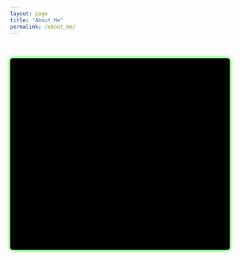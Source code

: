 ```yaml
---
layout: page
title: "About Me"
permalink: /about_me/
---
```


<div id="terminal"></div>

<script>
const terminal = document.getElementById('terminal');

const lines = [
  "Initializing profile...",
  "----------------------------------------",
  "Username: Miroslav Gensor",
  "Education: Mechanik elektrotechnik, cislicova a riadiaca technika",  
  "Company: IFT - InForm Technologies a.s.",
  "Location: Bratislava",
  "----------------------------------------",
  "Loading profession modules...",
  "[OK] RIS & SCADA systems specialist loaded",
  "[OK] Daily operations initialized",
  "----------------------------------------",
  "Scanning hobbies...",
  "[*] Plastic Modeling",
  "[*] CTF Hack The Box",
  "[*] Electronics and technical experiments",
  "[*] MTB, SNB",
  "[*] Chess,
  "----------------------------------------",
  "Profile loaded successfully.",
  "Type 'help' for commands or 'exit' to logout..."
];

let lineIndex = 0;

function typeLine(line, callback) {
  let charIndex = 0;

  function typeChar() {
    if (charIndex < line.length) {
      terminal.insertAdjacentText('beforeend', line.charAt(charIndex));
      charIndex++;
      setTimeout(typeChar, 30);
    } else {
      terminal.insertAdjacentText('beforeend', '\n');
      terminal.scrollTop = terminal.scrollHeight;
      callback();
    }
  }

  typeChar();
}

function typeNextLine() {
  if (lineIndex < lines.length) {
    typeLine(lines[lineIndex], () => {
      lineIndex++;
      setTimeout(typeNextLine, 100);
    });
  } else {
    enableInput(); // po dokončení animácie zapneme vstup
  }
}

// Vytvorenie nového riadku pre vstup
function enableInput() {
  createInputLine();
}

function createInputLine() {
  const input = document.createElement('div');
  input.setAttribute('contenteditable', 'true');
  input.className = 'terminal-input';
  terminal.appendChild(input);
  input.focus();
  terminal.scrollTop = terminal.scrollHeight;

  input.addEventListener('keydown', (e) => {
    if (e.key === 'Enter') {
      e.preventDefault();
      const command = input.textContent.trim();

      // Presunieme príkaz do starého riadku
      const commandLine = document.createElement('div');
      commandLine.textContent = command;
      commandLine.className = 'terminal-command';
      terminal.insertBefore(commandLine, input);

      processCommand(command);

      // Odstránime starý input a vytvoríme nový riadok
      input.remove();
      createInputLine();
    }
  });

  input.addEventListener('blur', () => input.focus());
}

function processCommand(cmd) {
  let output = '';
  switch(cmd.toLowerCase()) {
    case 'help':
      output = "Available commands: help, whoami, exit";
      break;
    case 'whoami':
      output = "Miroslav Gensor";
      break;
      case 'exit':
        output = "Logging out... goodbye...\n";
        terminal.insertAdjacentText('beforeend', output);
        terminal.scrollTop = terminal.scrollHeight;
      
        setTimeout(() => {
          // vymažeme obsah terminálu
          terminal.textContent = '';
      
          // vytvoríme nový blinkajúci input kurzor vľavo hore
          createInputLine();
        }, 3000);
        return;
    default:
      output = "Unknown command: " + cmd;
  }

  terminal.insertAdjacentText('beforeend', output + '\n');
  terminal.scrollTop = terminal.scrollHeight;
}
  
document.addEventListener('DOMContentLoaded', typeNextLine);
</script>

<style>
#terminal {
  background-color: #000;
  padding: 20px;
  border-radius: 6px;
  box-shadow: 0 0 10px #00ff00;
  max-width: 800px;
  margin: 50px auto;
  white-space: pre-wrap;
  color: #00cc66;
  font-family: monospace;
  overflow-y: auto;
  min-height: 400px;
}

.terminal-input {
  outline: none;
  display: block;
  min-width: 100%;
  color: #00cc66;
}

.terminal-command {
  color: #00cc66;
  white-space: pre-wrap;
}
</style>



<!--
<div id="terminal"></div>

<script>
const terminal = document.getElementById('terminal');

const lines = [
  "Initializing profile...",
  "----------------------------------------",
  "Username: Miroslav Gensor",
  "Education: Mechanik elektrotechnik, cislicova a riadiaca technika",  
  "Company: IFT - InForm Technologies a.s.",
  "Location: Bratislava",
  "----------------------------------------",
  "Loading profession modules...",
  "[OK] RIS & SCADA systems specialist loaded",
  "[OK] Daily operations initialized",
  "----------------------------------------",
  "Scanning hobbies...",
  "[*] Plastic Modeling",
  "[*] CTF Hack The Box",
  "[*] Electronics and technical experiments",
  "[*] MTB, SNB",
  "----------------------------------------",
  "Profile loaded successfully.",
  "Type 'help' for commands or 'exit' to logout..."
];

let lineIndex = 0;

// vytvoríme kurzor
let cursor = document.createElement('span');
cursor.className = 'cursor';
terminal.appendChild(cursor); // kurzor je stále posledný element

function typeLine(line, callback) {
  let charIndex = 0;

  function typeChar() {
    if (charIndex < line.length) {
      cursor.insertAdjacentText('beforebegin', line.charAt(charIndex));
      charIndex++;
      setTimeout(typeChar, 30);
    } else {
      cursor.insertAdjacentText('beforebegin', '\n');
      callback();
    }
  }

  typeChar();
}

function typeNextLine() {
  if (lineIndex < lines.length) {
    typeLine(lines[lineIndex], () => {
      lineIndex++;
      setTimeout(typeNextLine, 100);
    });
  } else {
    enableInput(); // po dokončení animácie zapneme vstup
  }
}

// jednoduchý shell
function enableInput() {
  const input = document.createElement('span');
  input.setAttribute('contenteditable', 'true');
  input.className = 'terminal-input';
  terminal.appendChild(input);
  input.focus();

  input.addEventListener('keydown', (e) => {
    if (e.key === 'Enter') {
      e.preventDefault();
      const command = input.textContent.trim();
      processCommand(command);
      input.textContent = '';
    }
  });
}

function processCommand(cmd) {
  if(cmd.toLowerCase() === 'exit') {
    // vypíšeme správu logout
    const msg = "Logging out... goodbye!\n";
    terminal.insertBefore(document.createTextNode(msg), cursor);
    terminal.scrollTop = terminal.scrollHeight;

    // po 3 sekundách vymažeme obsah, kurzor zostane
    setTimeout(() => {
      terminal.textContent = '';
      terminal.appendChild(cursor);
    }, 3000);

    return;
  }

    
  let output = '';
  switch(cmd.toLowerCase()) {
    case 'help':
      output = "Available commands: help, whoami, exit";
      break;
    case 'whoami':
      output = "Miroslav Gensor";
      break;
    default:
      output = "Unknown command: " + cmd;
  }

  terminal.insertBefore(document.createTextNode(output + '\n'), cursor);
  terminal.scrollTop = terminal.scrollHeight;
}

document.addEventListener('DOMContentLoaded', typeNextLine);
</script>

<style>
#terminal {
  background-color: #000;
  padding: 20px;
  border-radius: 6px;
  box-shadow: 0 0 10px #00ff00;
  max-width: 800px;
  margin: 50px auto;
  white-space: pre-wrap;
  position: relative;
  min-height: 400px;
  color: #00cc66;
  font-family: monospace;
  overflow-y: auto;
}

.cursor {
  display: inline-block;
  width: 10px;
  background-color: #00cc66;
  animation: blink 1s step-start infinite;
  vertical-align: bottom;
  margin-left: 2px;
}

.terminal-input {
  outline: none;
  display: inline-block;
  min-width: 10px;
  color: #00cc66;
}

@keyframes blink {
  50% { background-color: transparent; }
}
</style>

-->
